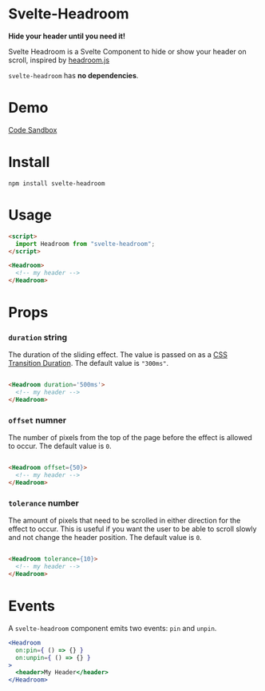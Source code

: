 # Svelte-Headroom

**Hide your header until you need it!**

Svelte Headroom is a Svelte Component to hide or show your header on scroll, inspired by [headroom.js](https://wicky.nillia.ms/headroom.js/)

`svelte-headroom` has **no dependencies**.

# Demo

[Code Sandbox](https://codesandbox.io/embed/svelte-headroom-demo-cf7lv)

# Install

`npm install svelte-headroom`

# Usage

```html
<script>
  import Headroom from "svelte-headroom";
</script>

<Headroom>
  <!-- my header -->
</Headroom>

```

# Props

### `duration` string

The duration of the sliding effect. The value is passed on as a [CSS Transition Duration](https://developer.mozilla.org/en-US/docs/Web/CSS/transition-duration). The default value is `"300ms"`.

```html

<Headroom duration='500ms'>
  <!-- my header -->
</Headroom>

```

### `offset` numner

The number of pixels from the top of the page before the effect is allowed to occur. The default value is `0`.

```html

<Headroom offset={50}>
  <!-- my header -->
</Headroom>

```

### `tolerance` number

The amount of pixels that need to be scrolled in either direction for the effect to occur. This is useful if you want the user to be able to scroll slowly and not change the header position. The default value is `0`.

```html

<Headroom tolerance={10}>
  <!-- my header -->
</Headroom>

```

# Events

A `svelte-headroom` component emits two events: `pin` and `unpin`.

```jsx
<Headroom
  on:pin={ () => {} }
  on:unpin={ () => {} }
>
  <header>My Header</header>
</Headroom>
```
